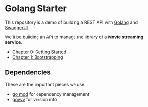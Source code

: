 # Golang Starter

This repository is a demo of building a REST API with [Golang] and [SwaggerUI].

We'll be building an API to manage the library of a **Movie streaming service**.

[Golang]: https://golang.org/
[SwaggerUI]: https://swagger.io/tools/swagger-ui/

* [Chapter 0: Getting Started](docs/00.getting-started.md)
* [Chapter 1: Bootstrapping](docs/01.bootstrapping.md)

## Dependencies

These are the important pieces we use:

* [go mod] for dependency management
* [govvv] for version info


[go mod]: https://blog.golang.org/using-go-modules
[govvv]: https://github.com/ahmetb/govvv
